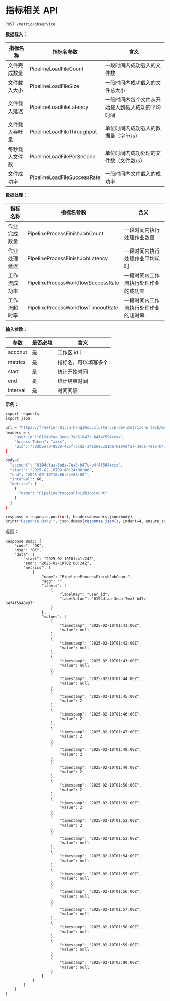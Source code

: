 # 指标相关 API

```
POST /metric/observice
```

**数据载入：**

|  指标名称     | 指标名参数                     | 含义               |
| ------------ | ---------------------------- |------------------- |
| 文件完成数量   | PipelineLoadFileCount        |一段时间内成功载入的文件数 |
| 文件载入大小   | PipelineLoadFileSize         |一段时间内成功载入的文件总大小|
| 文件载入延迟   | PipelineLoadFileLatency      |一段时间内每个文件从开始载入到载入成功的平均时间 |
| 文件载入吞吐量 | PipelineLoadFileThroughput   |单位时间内成功载入的数据量（字节/s） |
| 每秒载入文件数 | PipelineLoadFilePerSecond    |单位时间内成功处理的文件数（文件数/s）|
| 文件成功率    | PipelineLoadFileSuccessRate   |一段时间内文件载入的成功率|

**数据处理：**

|  指标名称     | 指标名参数                             | 含义               |
| ------------ | -----------------------------------  |------------------- |
| 作业完成数量   | PipelineProcessFinishJobCount        |一段时间内执行处理作业数量|
| 作业处理延迟   | PipelineProcessFinishJobLatency      |一段时间内执行处理作业平均耗时 |
| 工作流成功率   | PipelineProcessWorkflowSuccessRate   |一段时间内工作流执行处理作业的成功率 |
| 工作流超时率   |PipelineProcessWorkflowTimeoutRate    |一段时间内工作流执行处理作业的超时率|

**输入参数：**
  
|  参数             | 是否必填 |含义|
|  --------------- | ------- |----  |
| acconut          | 是      | 工作区 id｜
| metrics          | 是      | 指标名，可以填写多个 |
| start             | 是      | 统计开始时间 |
| end               | 是      | 统计结束时间 |
| interval          | 是      | 时间间隔 |

**示例：**

```bash
import requests
import json

url = "https://freetier-01.cn-hangzhou.cluster.cn-dev.matrixone.tech/metric/observice"
headers = {
    "user-id":"0194dfaa-3eda-7ea5-b47c-b4f4f594xxxx",
    "Access-Token": "xxxx",
    "uid": "c0db5e70-8828-425f-bcd2-341b6e5321ba-0194dfaa-3eda-7ea5-b47c-b4f4f594xxxx:admin:accountadmin"
}

body={
  "account": "0194dfaa-3eda-7ea5-b47c-b4f4f594xxxx",
  "start": "2025-02-10T09:40:24+08:00",
  "end": "2025-02-10T10:00:24+08:00",
  "interval": 60,
  "metrics": [
    {
      "name": "PipelineProcessFinishJobCount"
    }
  ]
}

response = requests.post(url, headers=headers,json=body)
print("Response Body:", json.dumps(response.json(), indent=4, ensure_ascii=False))
```

返回：

```
Response Body: {
    "code": "OK",
    "msg": "OK",
    "data": {
        "start": "2025-02-10T01:41:24Z",
        "end": "2025-02-10T02:00:24Z",
        "metrics": [
            {
                "name": "PipelineProcessFinishJobCount",
                "agg": "",
                "labels": [
                    {
                        "labelKey": "user_id",
                        "labelValue": "0194dfaa-3eda-7ea5-b47c-b4f4f5940e97"
                    }
                ],
                "values": [
                    {
                        "timestamp": "2025-02-10T01:41:00Z",
                        "value": null
                    },
                    {
                        "timestamp": "2025-02-10T01:42:00Z",
                        "value": null
                    },
                    {
                        "timestamp": "2025-02-10T01:43:00Z",
                        "value": null
                    },
                    {
                        "timestamp": "2025-02-10T01:44:00Z",
                        "value": null
                    },
                    {
                        "timestamp": "2025-02-10T01:45:00Z",
                        "value": 2
                    },
                    {
                        "timestamp": "2025-02-10T01:46:00Z",
                        "value": 2
                    },
                    {
                        "timestamp": "2025-02-10T01:47:00Z",
                        "value": 2
                    },
                    {
                        "timestamp": "2025-02-10T01:48:00Z",
                        "value": 2
                    },
                    {
                        "timestamp": "2025-02-10T01:49:00Z",
                        "value": 2
                    },
                    {
                        "timestamp": "2025-02-10T01:50:00Z",
                        "value": 2
                    },
                    {
                        "timestamp": "2025-02-10T01:51:00Z",
                        "value": 2
                    },
                    {
                        "timestamp": "2025-02-10T01:52:00Z",
                        "value": 2
                    },
                    {
                        "timestamp": "2025-02-10T01:53:00Z",
                        "value": null
                    },
                    {
                        "timestamp": "2025-02-10T01:54:00Z",
                        "value": null
                    },
                    {
                        "timestamp": "2025-02-10T01:55:00Z",
                        "value": null
                    },
                    {
                        "timestamp": "2025-02-10T01:56:00Z",
                        "value": null
                    },
                    {
                        "timestamp": "2025-02-10T01:57:00Z",
                        "value": null
                    },
                    {
                        "timestamp": "2025-02-10T01:58:00Z",
                        "value": null
                    },
                    {
                        "timestamp": "2025-02-10T01:59:00Z",
                        "value": null
                    },
                    {
                        "timestamp": "2025-02-10T02:00:00Z",
                        "value": null
                    }
                ]
            }
        ]
    }
}
```
